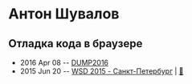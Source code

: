 # Антон Шувалов

## Отладка кода в браузере
- 2016 Apr 08 -- [DUMP2016](https://www.youtube.com/watch?v=nPYmp586EE0)    
- 2015 Jun 20 -- [WSD 2015 - Санкт-Петербург](https://www.youtube.com/watch?v=V7bnSOwuO4M)  | [:notebook:](https://wsd.events/2015/06/20/pres/code-debug.pdf)  
